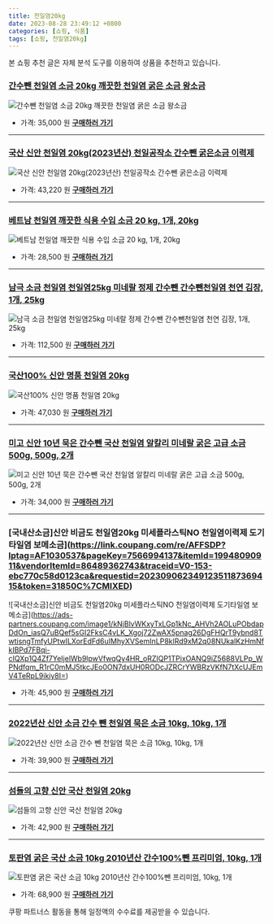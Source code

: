 ```yaml
---
title: 천일염20kg
date: 2023-08-28 23:49:12 +0800
categories: [쇼핑, 식품]
tags: [쇼핑, 천일염20kg]
---
```

본 쇼핑 추천 글은 자체 분석 도구를 이용하여 상품을 추천하고 있습니다.
### [간수뺀 천일염 소금 20kg 깨끗한 천일염 굵은 소금 왕소금](https://link.coupang.com/re/AFFSDP?lptag=AF1030537&pageKey=6927516143&itemId=16751548323&vendorItemId=83933157297&traceid=V0-153-c2e95fa87861048a&requestid=20230906234912351187369415&token=31850C%7CMIXED)
![간수뺀 천일염 소금 20kg 깨끗한 천일염 굵은 소금 왕소금](https://ads-partners.coupang.com/image1/8g_ACVYXm_4dtO_L8o351zrdTx93f68ZXIZ0Azj9665kMe9FunaO1xb4GUCNeoEuJ0y0_NvLz1afNIN8w3vdBwdf8spC-EzycmMUoKez_SwvBbg2rjOWedzQoFIdSce_ntKgL_IF6mV4hYD-_EQ6tr8Mwa7C7UeD1hGC1b0R2s0KM9GmJ0eMbk7nnIsLCVri5pORaB18Mwk3oRuhTr47B0mIycwfLWLsny9ZJ7A_7blPN0v6LbJ-My75gieI70qxLfs4AgRNzife-YFSByB4nwvOlPtyuxUrESqcT-ItO-U=)
- 가격: 35,000 원
[**구매하러 가기**](https://link.coupang.com/re/AFFSDP?lptag=AF1030537&pageKey=6927516143&itemId=16751548323&vendorItemId=83933157297&traceid=V0-153-c2e95fa87861048a&requestid=20230906234912351187369415&token=31850C%7CMIXED)
---
### [국산 신안 천일염 20kg(2023년산) 천일공작소 간수뺀 굵은소금 이력제](https://link.coupang.com/re/AFFSDP?lptag=AF1030537&pageKey=7516441196&itemId=19705362435&vendorItemId=86964257648&traceid=V0-153-7580d31762fd907f&requestid=20230906234912351187369415&token=31850C%7CMIXED)
![국산 신안 천일염 20kg(2023년산) 천일공작소 간수뺀 굵은소금 이력제](https://ads-partners.coupang.com/image1/x7Hn0H4ZdceAsYr6xyGuNZ_TgePMpKGE2l_WmFeH1GjsT7TdXUBLmHN2ctKhap69DcUlhnfYRsn9pSQ-TNBAz9-JxI7OnB-NxVVPBmzd0-A9YQLWUcE4QCef87Z7xHP36EBOxCsaGxyXOwRnmz9VHSukyLgs5g7oiJkFdwZM3f1cS3JytqYNH_lJoTAtqOVrCOJ2V4SctxoyVLszEr81xCWiXwMwUhfLxVnex0tMCixCfuHrldq-qnUt1ZvK5qWGk7yzAKxj0UzBUW5IpDoYPyiVaLAnn1uowehTDyTE8sBv)
- 가격: 43,220 원
[**구매하러 가기**](https://link.coupang.com/re/AFFSDP?lptag=AF1030537&pageKey=7516441196&itemId=19705362435&vendorItemId=86964257648&traceid=V0-153-7580d31762fd907f&requestid=20230906234912351187369415&token=31850C%7CMIXED)
---
### [베트남 천일염 깨끗한 식용 수입 소금 20 kg, 1개, 20kg](https://link.coupang.com/re/AFFSDP?lptag=AF1030537&pageKey=6527508954&itemId=14485558918&vendorItemId=81728771388&traceid=V0-153-8072536e84851e9e&clickBeacon=q6HNIkpeatUb%2FZm%2BwANV7KlXVP9vJy8c%2F4VwMNq41PvMKUBmt6AOeJFVsv2gLpD0MWMMCswNKNoAyTRrKc%2FRDg4%2BTXp2aBskq8DU%2FTtDLCft8mYerRD4YRyLcqMrG%2FDy6diGlOMT2XNB4rEqwZsWVCIwB9Me%2FUd88mxRbkn35aA01MVpvW0uYC%2F1PlCNM06JVBtkqNXQxqwUuNVOApbC%2FNxhb0rYSe0Eg7amVAqj5q56aJ8iuRjlG1cR5WUQOpLSze1WDPSPwo01D%2Ftz6vkRfa2etvD4eVHkPg20JuRBTrpaX5U%2BVF0EqFgklMvr2qnFFo22rq%2BvoTTN%2FNDRPc4ShExveEhJGaswKLBxiBExoHftLBlx7TABYp6%2F%2FIU5OSqvJ7FRmD9tCDlXO5mz0Xq2qzXm08CSbLrDSezNcmA%2B5otw4q%2FQaBQOEYCZQ2kFDlsHPQFw7YXVcE%2Fxr5TQ5qjMPj0bOa2ZBxl1Nn7UDsSkDtTgpfK4vZKOKDtamsiW3VdSuxVNd34LV88qwV85U9g5IAV%2Fwm4pe1BK%2FbHehqqvXJyeGXvcJ58eIlTsmMoG3x2xC1FNUtNgUQ2ssc6MhZX1HMsvXHc72sDsnKQ4FoYwAzwXX4NP%2BT8J4Fs7U6oL%2BQhu1nSbn7aOdH%2FYAWeB7%2Fz89QppQbmO31%2BV99yaFOCN0SGaReu0%2BOpigwvLL2BxQm5G%2Bfo%2FCatBdMbu3kefnPAtUimkRohBEdDqdVZY0cwpC2k6x3L6x6nwdEcLnC4ulFLE3G6BKPuBLGnOQd1gEBCKr6DEgkvtFBf049p513kTqwIKnt3Dv84fKuvX9Y9%2BpxZuP1rgCKluxzpC6hwexW8SPBtUVHqLazOPbwiCBtw%2BaCxhEPzeu3MLJm2nYk5pF9LA&requestid=20230906234912351187369415&token=31850C%7CMIXED)
![베트남 천일염 깨끗한 식용 수입 소금 20 kg, 1개, 20kg](https://ads-partners.coupang.com/image1/AJokMbnJOORmgy9PAGgfqoNleQYCHnotwsOTeSHBj4iaSilIJlxzui3Xes6dYVqEI-okIMoF6hKLs5udmXc1nRuoIz9ZlNdDKB8yDEsVFFIULqXU6eQp-oZYscO44J649_rbqd5qNVhr8XkzgEC8F6rIvq58RfWPIMcTxTQ8txiiIz8teTLNxePbICfPafwIF6IwSTqTIa3w3Y8JwPEE8EplHpc3CFosLjUiwo9riuCkikm8ItIWCKlT3QH81jBSWToVtxqTZS4gyuSssqmgaGbeVRW9teW2s-wv6lea1kzD_HUy8A==)
- 가격: 28,500 원
[**구매하러 가기**](https://link.coupang.com/re/AFFSDP?lptag=AF1030537&pageKey=6527508954&itemId=14485558918&vendorItemId=81728771388&traceid=V0-153-8072536e84851e9e&clickBeacon=q6HNIkpeatUb%2FZm%2BwANV7KlXVP9vJy8c%2F4VwMNq41PvMKUBmt6AOeJFVsv2gLpD0MWMMCswNKNoAyTRrKc%2FRDg4%2BTXp2aBskq8DU%2FTtDLCft8mYerRD4YRyLcqMrG%2FDy6diGlOMT2XNB4rEqwZsWVCIwB9Me%2FUd88mxRbkn35aA01MVpvW0uYC%2F1PlCNM06JVBtkqNXQxqwUuNVOApbC%2FNxhb0rYSe0Eg7amVAqj5q56aJ8iuRjlG1cR5WUQOpLSze1WDPSPwo01D%2Ftz6vkRfa2etvD4eVHkPg20JuRBTrpaX5U%2BVF0EqFgklMvr2qnFFo22rq%2BvoTTN%2FNDRPc4ShExveEhJGaswKLBxiBExoHftLBlx7TABYp6%2F%2FIU5OSqvJ7FRmD9tCDlXO5mz0Xq2qzXm08CSbLrDSezNcmA%2B5otw4q%2FQaBQOEYCZQ2kFDlsHPQFw7YXVcE%2Fxr5TQ5qjMPj0bOa2ZBxl1Nn7UDsSkDtTgpfK4vZKOKDtamsiW3VdSuxVNd34LV88qwV85U9g5IAV%2Fwm4pe1BK%2FbHehqqvXJyeGXvcJ58eIlTsmMoG3x2xC1FNUtNgUQ2ssc6MhZX1HMsvXHc72sDsnKQ4FoYwAzwXX4NP%2BT8J4Fs7U6oL%2BQhu1nSbn7aOdH%2FYAWeB7%2Fz89QppQbmO31%2BV99yaFOCN0SGaReu0%2BOpigwvLL2BxQm5G%2Bfo%2FCatBdMbu3kefnPAtUimkRohBEdDqdVZY0cwpC2k6x3L6x6nwdEcLnC4ulFLE3G6BKPuBLGnOQd1gEBCKr6DEgkvtFBf049p513kTqwIKnt3Dv84fKuvX9Y9%2BpxZuP1rgCKluxzpC6hwexW8SPBtUVHqLazOPbwiCBtw%2BaCxhEPzeu3MLJm2nYk5pF9LA&requestid=20230906234912351187369415&token=31850C%7CMIXED)
---
### [남극 소금 천일염 천일염25kg 미네랄 정제 간수뺀 간수뺀천일염 천연 김장, 1개, 25kg](https://link.coupang.com/re/AFFSDP?lptag=AF1030537&pageKey=7503678974&itemId=19646808875&vendorItemId=87078540358&traceid=V0-153-08e500eb71c1a090&clickBeacon=q6HNIkpeatUb%2FZm%2BwANV7KlXVP9vJy8c%2F4VwMNq41PvMKUBmt6AOeJFVsv2gLpD0MWMMCswNKNoAyTRrKc%2FRDqn92jdaZoh6yAl89GbTyM%2Ft8mYerRD4YRyLcqMrG%2FDyovgTnaobcd8ntadd6ZnH6%2FYdbXwfuvqKNipbUu%2FYGYE01MVpvW0uYC%2F1PlCNM06JVBtkqNXQxqwUuNVOApbC%2FNxhb0rYSe0Eg7amVAqj5q56aJ8iuRjlG1cR5WUQOpLS1sIGTOQ%2FIVlwN3MOIw8SqV59yjcb1mOndSpIlpPUYunynS15Q2dvAdMKhMJv8aO7AbEkWOfs62Ly0AcC5YXmy0e2xlSWLNJ6mX0QUSkI7QZtp%2BUNiLkB2UPINkYQ7F0rUdjKbPxvKZzugvlt3nyAXSeA6Jp8E0Hjf4sYU959Am7Te8YWlFq1iqbzO5UCz5MYHrILigstil%2BxbV3%2FKDJOlXS7R2tlQcTEdd%2FIGvypI0xHKq6qKfO1WnjqAyD2OK5%2BORM%2F8n8f09ocxyOi4sIYtAY1Z%2BhDM6rmVBI4OOMLsFpO44zWeB%2FrEwlcp%2FzomPsmdEyi0ZI9HnKHhaexJidJSzAomAc%2FO3ECVYvYnUb86b029BK%2FQO0ZvNSrSufaq7tnEZ8uOPqkG%2FimHBQChT3Y9LQ26FOsF%2Fxy8odjkcYCFZ2p0mGpXEAEs%2BwnTTfmDHrJmtuj37NmjrDObDXeJOlMogJyy50CZGNHyXZKigM9cXcbGnL9%2FTvjP%2FC7Pp6EyFCJRklK%2FLjcgYh%2BC6f86BcFz42EsTzrPX6SYQSogSh2UbDsGsc0Zmuinwfrg7jhcNlsDFo2muobKW0557tlXLswj%2BaxBjpBcyRLDWJbc3bgno%2BzH%2BRRttXcbsRXzS1urgdk&requestid=20230906234912351187369415&token=31850C%7CMIXED)
![남극 소금 천일염 천일염25kg 미네랄 정제 간수뺀 간수뺀천일염 천연 김장, 1개, 25kg](https://ads-partners.coupang.com/image1/ll-_cosxVR0TdoRvlqevAEQPNcuv7ZXdAz6jlBfqEPmIaEqnCGIapSdbDzE_DKhmP6GTk6IjV8T8RK6c-FIZ1iPHOeJnjKMB5tIlCLXvTL9_rRW4kSV5gdiX3E1GAggY4pRK0X_9F-My0jzR1V3IYUg4_1PODf6EkX8eEWunSMmlESjfpeIRApfOJ-sBgIC0gvbRpLczzfSdKTMjBHL4VZ8cijaSI6ZNbYJ8_NMivVVFLpMoc3zij3I63BxaXOFOUQ_kq04QxwJcdpu5yi9YbYWcmQYFNaKxavG-xiGPH-d4W6i8)
- 가격: 112,500 원
[**구매하러 가기**](https://link.coupang.com/re/AFFSDP?lptag=AF1030537&pageKey=7503678974&itemId=19646808875&vendorItemId=87078540358&traceid=V0-153-08e500eb71c1a090&clickBeacon=q6HNIkpeatUb%2FZm%2BwANV7KlXVP9vJy8c%2F4VwMNq41PvMKUBmt6AOeJFVsv2gLpD0MWMMCswNKNoAyTRrKc%2FRDqn92jdaZoh6yAl89GbTyM%2Ft8mYerRD4YRyLcqMrG%2FDyovgTnaobcd8ntadd6ZnH6%2FYdbXwfuvqKNipbUu%2FYGYE01MVpvW0uYC%2F1PlCNM06JVBtkqNXQxqwUuNVOApbC%2FNxhb0rYSe0Eg7amVAqj5q56aJ8iuRjlG1cR5WUQOpLS1sIGTOQ%2FIVlwN3MOIw8SqV59yjcb1mOndSpIlpPUYunynS15Q2dvAdMKhMJv8aO7AbEkWOfs62Ly0AcC5YXmy0e2xlSWLNJ6mX0QUSkI7QZtp%2BUNiLkB2UPINkYQ7F0rUdjKbPxvKZzugvlt3nyAXSeA6Jp8E0Hjf4sYU959Am7Te8YWlFq1iqbzO5UCz5MYHrILigstil%2BxbV3%2FKDJOlXS7R2tlQcTEdd%2FIGvypI0xHKq6qKfO1WnjqAyD2OK5%2BORM%2F8n8f09ocxyOi4sIYtAY1Z%2BhDM6rmVBI4OOMLsFpO44zWeB%2FrEwlcp%2FzomPsmdEyi0ZI9HnKHhaexJidJSzAomAc%2FO3ECVYvYnUb86b029BK%2FQO0ZvNSrSufaq7tnEZ8uOPqkG%2FimHBQChT3Y9LQ26FOsF%2Fxy8odjkcYCFZ2p0mGpXEAEs%2BwnTTfmDHrJmtuj37NmjrDObDXeJOlMogJyy50CZGNHyXZKigM9cXcbGnL9%2FTvjP%2FC7Pp6EyFCJRklK%2FLjcgYh%2BC6f86BcFz42EsTzrPX6SYQSogSh2UbDsGsc0Zmuinwfrg7jhcNlsDFo2muobKW0557tlXLswj%2BaxBjpBcyRLDWJbc3bgno%2BzH%2BRRttXcbsRXzS1urgdk&requestid=20230906234912351187369415&token=31850C%7CMIXED)
---
### [국산100% 신안 명품 천일염 20kg](https://link.coupang.com/re/AFFSDP?lptag=AF1030537&pageKey=7440341883&itemId=19345960574&vendorItemId=86367917318&traceid=V0-153-c6bec1bb7c444157&requestid=20230906234912351187369415&token=31850C%7CMIXED)
![국산100% 신안 명품 천일염 20kg](https://ads-partners.coupang.com/image1/k3qhaQ5HGohdjoIRkw01sgjMs7DF5jfbLS3YCOx7_wG4ilcZleTEN-bPrD-I7in1otuMiVZY-7EY6kuak7XSfJWNlAb_zY6IbA4adjq4RYPDOmcUrvA2mR0o8T1Lky2qOSTzezp8EHlzZESXXeQE86YFx8G4zNZGcKQ7e7w6PV3QrirCAcKv783eYXW2WXvfMVQMCDLTTCngP-W1kiLnr205cBeMKruA6QeToEELtEP2WX79wjc6e1-ZTnSz9p4hwGLpUZqZX-Pvwrzoj8nBPNoSYnHTDJa4fXebStEPog==)
- 가격: 47,030 원
[**구매하러 가기**](https://link.coupang.com/re/AFFSDP?lptag=AF1030537&pageKey=7440341883&itemId=19345960574&vendorItemId=86367917318&traceid=V0-153-c6bec1bb7c444157&requestid=20230906234912351187369415&token=31850C%7CMIXED)
---
### [미고 신안 10년 묵은 간수뺀 국산 천일염 알칼리 미네랄 굵은 고급 소금 500g, 500g, 2개](https://link.coupang.com/re/AFFSDP?lptag=AF1030537&pageKey=119586120&itemId=356381979&vendorItemId=83742120451&traceid=V0-153-19cad909de512ece&clickBeacon=q6HNIkpeatUb%2FZm%2BwANV7KlXVP9vJy8c%2F4VwMNq41PvMKUBmt6AOeJFVsv2gLpD0MWMMCswNKNoAyTRrKc%2FRDuxdd22Uvh%2FqkFgT9H%2FxyPft8mYerRD4YRyLcqMrG%2FDyxtzEPVXQ%2F7fE%2BYxUMiQOoJ1Sku8qkuckzqrmzNOizZw01MVpvW0uYC%2F1PlCNM06JVBtkqNXQxqwUuNVOApbC%2FNxhb0rYSe0Eg7amVAqj5q56aJ8iuRjlG1cR5WUQOpLSm6zRfX6YxKk8w0uEcL8cc%2BOIKnuGAWGkRhc57WNAigUsngnMSHS1hiTR%2Bps9Uw2CvATJn02za7xDls6E1cl9LAwaEJG%2B1yqmy7F3lbzGOYy7PuHSSSE5Ol1iGnskEbw4JwBWDVPw3Fvfgqee9f6QDRrcrG1nHv5kCzSfxfkjEjUJ5y%2F0FKeDKXpAB1QUXV3BTRwOaC262fPV%2B%2Fqa1BNFLSaShpjf18k5xGOZP9kkrQfMOOhmuLPWuG6D4Ua%2B6nfGm3%2BQN3ehiHkSttT1iAnaR6k9DObm7SJZgHOpLCTMkhXO7n5o0lp%2BofVexvFa7GSS%2BzvmcFtsu18FYqfWaG5yeJJCDZ9mlqLDIA66Id%2BCbvDD2n%2Fnts34liPyi3oys1YMi1Djep7yGZjtFLtMW3AlxAqONGVoNg4Nn4VZhF0J5UCRCE9b4IbYYQ8DIC2u1hwXDy2Gr6sxGx2tW2BAJQmPVb6gdXnYOe083oI2QGq4F2iu6nYVCpQ6YwHKMV8FFTwWARESZhN%2BxfCMsA1C2MsmV%2FT6skzMJwo7pBGJzKGLgm4NSfWFaD8rfv%2BNbZsQaZstIgbugQkgrCBZFkInXFHLiaHUodRQKSfApsy1nfTpi%2Fk%3D&requestid=20230906234912351187369415&token=31850C%7CMIXED)
![미고 신안 10년 묵은 간수뺀 국산 천일염 알칼리 미네랄 굵은 고급 소금 500g, 500g, 2개](https://ads-partners.coupang.com/image1/I02D4_0AlDr51po9I1PExBaNEnEAKMRAQ_ua1yPX7OOQYx-gKyvrm8pfYOxcE1PIHnNznzWdEgxZSmRpYkWtHgQ7-vPPBaHqJUwnzOTjvU3vJIDvtcpyrZV2fFUeCHRGXJ0AK4pWROmk46s88j-VBP6nxEg6rEA5iMCscIAOAHqNPLhaVblQ4C_nWn_NvYtPH3DmmVgNwLZGs7Hu6MtqDe33MOxqmZDYW7wbIm1NZQAvdDziWFg9umQUnOuqt56CE_pvrYuNZf--rVwSsGMDeUaX9_ft36M_lzILYbclQDuBEMHv)
- 가격: 34,000 원
[**구매하러 가기**](https://link.coupang.com/re/AFFSDP?lptag=AF1030537&pageKey=119586120&itemId=356381979&vendorItemId=83742120451&traceid=V0-153-19cad909de512ece&clickBeacon=q6HNIkpeatUb%2FZm%2BwANV7KlXVP9vJy8c%2F4VwMNq41PvMKUBmt6AOeJFVsv2gLpD0MWMMCswNKNoAyTRrKc%2FRDuxdd22Uvh%2FqkFgT9H%2FxyPft8mYerRD4YRyLcqMrG%2FDyxtzEPVXQ%2F7fE%2BYxUMiQOoJ1Sku8qkuckzqrmzNOizZw01MVpvW0uYC%2F1PlCNM06JVBtkqNXQxqwUuNVOApbC%2FNxhb0rYSe0Eg7amVAqj5q56aJ8iuRjlG1cR5WUQOpLSm6zRfX6YxKk8w0uEcL8cc%2BOIKnuGAWGkRhc57WNAigUsngnMSHS1hiTR%2Bps9Uw2CvATJn02za7xDls6E1cl9LAwaEJG%2B1yqmy7F3lbzGOYy7PuHSSSE5Ol1iGnskEbw4JwBWDVPw3Fvfgqee9f6QDRrcrG1nHv5kCzSfxfkjEjUJ5y%2F0FKeDKXpAB1QUXV3BTRwOaC262fPV%2B%2Fqa1BNFLSaShpjf18k5xGOZP9kkrQfMOOhmuLPWuG6D4Ua%2B6nfGm3%2BQN3ehiHkSttT1iAnaR6k9DObm7SJZgHOpLCTMkhXO7n5o0lp%2BofVexvFa7GSS%2BzvmcFtsu18FYqfWaG5yeJJCDZ9mlqLDIA66Id%2BCbvDD2n%2Fnts34liPyi3oys1YMi1Djep7yGZjtFLtMW3AlxAqONGVoNg4Nn4VZhF0J5UCRCE9b4IbYYQ8DIC2u1hwXDy2Gr6sxGx2tW2BAJQmPVb6gdXnYOe083oI2QGq4F2iu6nYVCpQ6YwHKMV8FFTwWARESZhN%2BxfCMsA1C2MsmV%2FT6skzMJwo7pBGJzKGLgm4NSfWFaD8rfv%2BNbZsQaZstIgbugQkgrCBZFkInXFHLiaHUodRQKSfApsy1nfTpi%2Fk%3D&requestid=20230906234912351187369415&token=31850C%7CMIXED)
---
### [국내산소금]신안 비금도 천일염20kg 미세플라스틱NO 천일염이력제 도기타일염 보메소금](https://link.coupang.com/re/AFFSDP?lptag=AF1030537&pageKey=7566994137&itemId=19948090911&vendorItemId=86489362743&traceid=V0-153-ebc770c58d0123ca&requestid=20230906234912351187369415&token=31850C%7CMIXED)
![국내산소금]신안 비금도 천일염20kg 미세플라스틱NO 천일염이력제 도기타일염 보메소금](https://ads-partners.coupang.com/image1/kNjBlvWKxyTxLGp1kNc_AHVh2AOLuPObdapDdOn_iasQ7uBQef5sGI2FksC4vLK_Xgoj72ZwAX5pnag26DgFHQrT9ybnd8TwtisngTmfyUPtwILXorEdFd6uIMhyXVSemInLP8klRd9xM2q08NUkalKzHmNfkIBPd7FBqi-cIQXp1Q4Zf7YeIjelWb9lpwVfwqQy4HR_oRZIQP1TPixOANQ9iZ5688VLPp_WPNdfqm_R1rC0mMJ5tkcJEo0ON7dxUH0RODcJZRCrYWBRzVKfN7tXcUJEmV4TeRpL9ikiy8I=)
- 가격: 45,900 원
[**구매하러 가기**](https://link.coupang.com/re/AFFSDP?lptag=AF1030537&pageKey=7566994137&itemId=19948090911&vendorItemId=86489362743&traceid=V0-153-ebc770c58d0123ca&requestid=20230906234912351187369415&token=31850C%7CMIXED)
---
### [2022년산 신안 소금 간수 뺀 천일염 묵은 소금 10kg, 10kg, 1개](https://link.coupang.com/re/AFFSDP?lptag=AF1030537&pageKey=7565094142&itemId=19939534354&vendorItemId=86410584918&traceid=V0-153-cdf2a7d140bc64aa&clickBeacon=q6HNIkpeatUb%2FZm%2BwANV7KlXVP9vJy8c%2F4VwMNq41PvMKUBmt6AOeJFVsv2gLpD0MWMMCswNKNoAyTRrKc%2FRDoDggkMZMNdH4x7xkXLCxCft8mYerRD4YRyLcqMrG%2FDyxtzEPVXQ%2F7fE%2BYxUMiQOoFq53rGStLmeRpVkCoUsiJc01MVpvW0uYC%2F1PlCNM06JVBtkqNXQxqwUuNVOApbC%2FNxhb0rYSe0Eg7amVAqj5q56aJ8iuRjlG1cR5WUQOpLS91bXtfKQkWSGDMq9OTD6mq0rQqQ6YiLPcpd3w6XMevkOY4pds%2FnkZuOa6c4Pc887vATJn02za7xDls6E1cl9LPzE4My90chiARKUOejG3YtUqkX0SsfdqFFfp5HlRtuOJwBWDVPw3Fvfgqee9f6QDRrcrG1nHv5kCzSfxfkjEjVu79t2PMhK2xighexQZiK0H34pDQtlecH4n%2B%2BLC42SbmJx46bxsYtjMxpwPnDwBiVO44zWeB%2FrEwlcp%2FzomPsmAP05c7m3mfyTni4Cvr9xIyywV4wboS3XDCVj3jXBVfJDvjkgY66eqqAWwefaRM5fm3k5jP4FpjrLYWETXdusOXwnCkeEfF0zAxQlmXIgzAqf92SiRGa6NgoMnHFOhblLBVXcf657hl1e6wt13fxvc5Sq%2Fel5hvcBDXEpnAUptfr9eO%2B7L7ugbfxwCciJ3Qk38i7DkoNJEZRtBoq9zD55ST6ubL2uOfmtE6V23nKB7KnxRsu773ifWuVuH%2Be9Mha2ED7FmMk0PNc36YxaRcZQaWTM15xtrlCMqI45gBsJlwtmIrwlDIH2Ofz0cCpRDlEgiEO7DV4JQ6Ayf6dIlUVuTuN9hygymczqimK36bkQ0fo%3D&requestid=20230906234912351187369415&token=31850C%7CMIXED)
![2022년산 신안 소금 간수 뺀 천일염 묵은 소금 10kg, 10kg, 1개](https://ads-partners.coupang.com/image1/BHkGiR6fg2-JFf8FBGcwbk2BH5DIPyL8qKaooQVyRZ6qwK1Fng8Df9Y95OSmrjMWuSyw5JVBRjxU2z0Q77R_fwQkpsm3xi_ChdR1ZIVOqXUS84N16YB0EISqexgn44tNr13Tr5rGCPL6MwIBX3RkezPboYRNzYeWBUUzIhD976E6PwX70cI58NNgXqhb1jD8Kt880DlXxION-KjGNZGFtW_qJ9lL7BAywnq9bXxmkpggVAfTXMtCMnxaFBC0xk_SXnNv-WOSD5WDLJbHpppR1P7CIYq2gL40EY3bD2tfv-AzU4Px)
- 가격: 39,900 원
[**구매하러 가기**](https://link.coupang.com/re/AFFSDP?lptag=AF1030537&pageKey=7565094142&itemId=19939534354&vendorItemId=86410584918&traceid=V0-153-cdf2a7d140bc64aa&clickBeacon=q6HNIkpeatUb%2FZm%2BwANV7KlXVP9vJy8c%2F4VwMNq41PvMKUBmt6AOeJFVsv2gLpD0MWMMCswNKNoAyTRrKc%2FRDoDggkMZMNdH4x7xkXLCxCft8mYerRD4YRyLcqMrG%2FDyxtzEPVXQ%2F7fE%2BYxUMiQOoFq53rGStLmeRpVkCoUsiJc01MVpvW0uYC%2F1PlCNM06JVBtkqNXQxqwUuNVOApbC%2FNxhb0rYSe0Eg7amVAqj5q56aJ8iuRjlG1cR5WUQOpLS91bXtfKQkWSGDMq9OTD6mq0rQqQ6YiLPcpd3w6XMevkOY4pds%2FnkZuOa6c4Pc887vATJn02za7xDls6E1cl9LPzE4My90chiARKUOejG3YtUqkX0SsfdqFFfp5HlRtuOJwBWDVPw3Fvfgqee9f6QDRrcrG1nHv5kCzSfxfkjEjVu79t2PMhK2xighexQZiK0H34pDQtlecH4n%2B%2BLC42SbmJx46bxsYtjMxpwPnDwBiVO44zWeB%2FrEwlcp%2FzomPsmAP05c7m3mfyTni4Cvr9xIyywV4wboS3XDCVj3jXBVfJDvjkgY66eqqAWwefaRM5fm3k5jP4FpjrLYWETXdusOXwnCkeEfF0zAxQlmXIgzAqf92SiRGa6NgoMnHFOhblLBVXcf657hl1e6wt13fxvc5Sq%2Fel5hvcBDXEpnAUptfr9eO%2B7L7ugbfxwCciJ3Qk38i7DkoNJEZRtBoq9zD55ST6ubL2uOfmtE6V23nKB7KnxRsu773ifWuVuH%2Be9Mha2ED7FmMk0PNc36YxaRcZQaWTM15xtrlCMqI45gBsJlwtmIrwlDIH2Ofz0cCpRDlEgiEO7DV4JQ6Ayf6dIlUVuTuN9hygymczqimK36bkQ0fo%3D&requestid=20230906234912351187369415&token=31850C%7CMIXED)
---
### [섬들의 고향 신안 국산 천일염 20kg](https://link.coupang.com/re/AFFSDP?lptag=AF1030537&pageKey=7143769783&itemId=17944940226&vendorItemId=86498500966&traceid=V0-153-79c9d270f161c14a&requestid=20230906234912351187369415&token=31850C%7CMIXED)
![섬들의 고향 신안 국산 천일염 20kg](https://ads-partners.coupang.com/image1/cdixfsQdUfavH2a1cd8hgHrDlv9H0Bnonw7h74et5edBz5yaN4yIwaPlfhjR87za5qpb1L_VGDYGXkW4azpJX4hl-Ne_4wMe7xdmYbc7WjoT2AQ3Ve-iQ87nXPAIFVOJ4DXgoOXBZ9pHt2TTqEXurZbsfqpKRH3lFP6KjVe8OlWHMjeoXeeqLfZI8YVT9nWSehs31dpiIRI4HrEn0qE2ARtOttWpmsBdq_IaIOqsgnqqIEbBF5ZLSuHiSpLrRLv2VmN5YUjeqY16bNOJ5vGaR3B3NlUtZu-oyLk3ak7EBQ==)
- 가격: 42,900 원
[**구매하러 가기**](https://link.coupang.com/re/AFFSDP?lptag=AF1030537&pageKey=7143769783&itemId=17944940226&vendorItemId=86498500966&traceid=V0-153-79c9d270f161c14a&requestid=20230906234912351187369415&token=31850C%7CMIXED)
---
### [토판염 굵은 국산 소금 10kg 2010년산 간수100%뺀 프리미엄, 10kg, 1개](https://link.coupang.com/re/AFFSDP?lptag=AF1030537&pageKey=7538046643&itemId=19809146027&vendorItemId=86911332201&traceid=V0-153-a80a22fafcd55ec0&clickBeacon=q6HNIkpeatUb%2FZm%2BwANV7KlXVP9vJy8c%2F4VwMNq41PvMKUBmt6AOeJFVsv2gLpD0MWMMCswNKNoAyTRrKc%2FRDkBf0e1OB9FY4EkH7BFA2Kbt8mYerRD4YRyLcqMrG%2FDy0jE8gZgFwEAvgub%2FSKUx02nv8zDx1wyO8fO%2FhVF7FRE01MVpvW0uYC%2F1PlCNM06JVBtkqNXQxqwUuNVOApbC%2FNxhb0rYSe0Eg7amVAqj5q56aJ8iuRjlG1cR5WUQOpLSIytiloSQsc%2BvFuywese62mcnis1GZyUDmYLpg0iTW1nUqalnMC0NFZ0h3qpqxlNgFo22rq%2BvoTTN%2FNDRPc4ShP73x0oArXF2ztWWF1XdrRxJw%2F07xG637t2yaW4qWh3sJwBWDVPw3Fvfgqee9f6QDRrcrG1nHv5kCzSfxfkjEjVzGiTPhLDhM8ro5c1bdZVLEdS%2FtgDjhqvoJP%2BkYwR3Qs7D0rVDUEURFf3N6YyJGPZO44zWeB%2FrEwlcp%2FzomPsmAP05c7m3mfyTni4Cvr9xIyywV4wboS3XDCVj3jXBVfJDvjkgY66eqqAWwefaRM5fm3k5jP4FpjrLYWETXdusOXwnCkeEfF0zAxQlmXIgzAqf92SiRGa6NgoMnHFOhblLBVXcf657hl1e6wt13fxvc5Sq%2Fel5hvcBDXEpnAUptfr9eO%2B7L7ugbfxwCciJ3Qk38i7DkoNJEZRtBoq9zD55ST6ubL2uOfmtE6V23nKB7KnxRsu773ifWuVuH%2Be9Mha2ED7FmMk0PNc36YxaRcZQaWTM15xtrlCMqI45gBsJlwtmIrwlDIH2Ofz0cCpRDlEgiEO7DV4JQ6Ayf6dIlUVuTuN9hygymczqimK36bkQ0fo%3D&requestid=20230906234912351187369415&token=31850C%7CMIXED)
![토판염 굵은 국산 소금 10kg 2010년산 간수100%뺀 프리미엄, 10kg, 1개](https://ads-partners.coupang.com/image1/IML_OQvrzTbkYd9qIPKBNsUHWXlWLtNI3VeJ8dgqAAB4f3q06a3PpRbCJABL_gfYuZYNipNjrGOBWpa-gPiAQHqgD7idhbwILo0lV_oGBrVXdMHVSav79HXFvIHpcEmeSouRDyjP-QbcVh8eE1va2BQ376y3s_9ss_TCPfcDeRfa2cZM6M8kDhNiraReU3S4P2_fymCNotidLkdU6i9JGpHuWbBds_WvLD0Z6AAMrk1mIGoX6yD49MAj1WKq3WUVJc11xZnZxiXYsSxj5k0xfKVzcaKMglsBWR81bjxYCRVVG0-R0g==)
- 가격: 68,900 원
[**구매하러 가기**](https://link.coupang.com/re/AFFSDP?lptag=AF1030537&pageKey=7538046643&itemId=19809146027&vendorItemId=86911332201&traceid=V0-153-a80a22fafcd55ec0&clickBeacon=q6HNIkpeatUb%2FZm%2BwANV7KlXVP9vJy8c%2F4VwMNq41PvMKUBmt6AOeJFVsv2gLpD0MWMMCswNKNoAyTRrKc%2FRDkBf0e1OB9FY4EkH7BFA2Kbt8mYerRD4YRyLcqMrG%2FDy0jE8gZgFwEAvgub%2FSKUx02nv8zDx1wyO8fO%2FhVF7FRE01MVpvW0uYC%2F1PlCNM06JVBtkqNXQxqwUuNVOApbC%2FNxhb0rYSe0Eg7amVAqj5q56aJ8iuRjlG1cR5WUQOpLSIytiloSQsc%2BvFuywese62mcnis1GZyUDmYLpg0iTW1nUqalnMC0NFZ0h3qpqxlNgFo22rq%2BvoTTN%2FNDRPc4ShP73x0oArXF2ztWWF1XdrRxJw%2F07xG637t2yaW4qWh3sJwBWDVPw3Fvfgqee9f6QDRrcrG1nHv5kCzSfxfkjEjVzGiTPhLDhM8ro5c1bdZVLEdS%2FtgDjhqvoJP%2BkYwR3Qs7D0rVDUEURFf3N6YyJGPZO44zWeB%2FrEwlcp%2FzomPsmAP05c7m3mfyTni4Cvr9xIyywV4wboS3XDCVj3jXBVfJDvjkgY66eqqAWwefaRM5fm3k5jP4FpjrLYWETXdusOXwnCkeEfF0zAxQlmXIgzAqf92SiRGa6NgoMnHFOhblLBVXcf657hl1e6wt13fxvc5Sq%2Fel5hvcBDXEpnAUptfr9eO%2B7L7ugbfxwCciJ3Qk38i7DkoNJEZRtBoq9zD55ST6ubL2uOfmtE6V23nKB7KnxRsu773ifWuVuH%2Be9Mha2ED7FmMk0PNc36YxaRcZQaWTM15xtrlCMqI45gBsJlwtmIrwlDIH2Ofz0cCpRDlEgiEO7DV4JQ6Ayf6dIlUVuTuN9hygymczqimK36bkQ0fo%3D&requestid=20230906234912351187369415&token=31850C%7CMIXED)


쿠팡 파트너스 활동을 통해 일정액의 수수료를 제공받을 수 있습니다.
